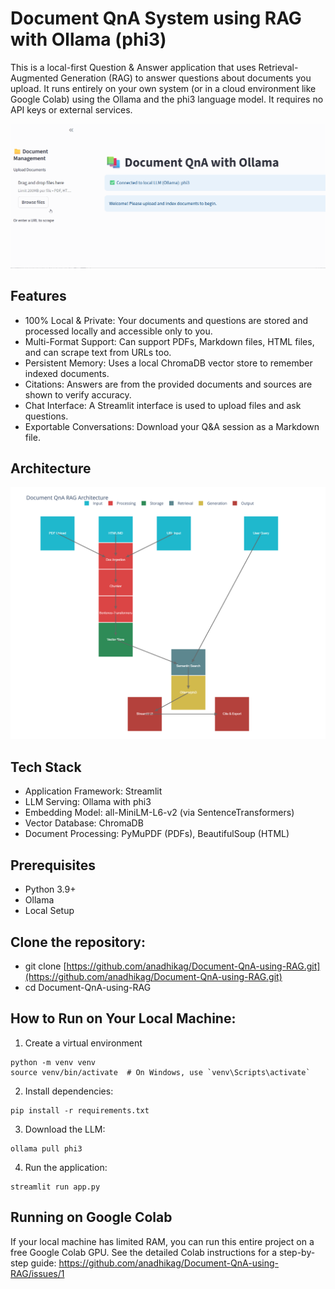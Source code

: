# Document QnA System using RAG with Ollama (phi3)
This is a local-first Question & Answer application that uses Retrieval-Augmented Generation (RAG) to answer questions about documents you upload. It runs entirely on your own system (or in a cloud environment like Google Colab) using the Ollama and the phi3 language model. It requires no API keys or external services.

![demo](demo.gif)

## Features
- 100% Local & Private: Your documents and questions are stored and processed locally and accessible only to you.
- Multi-Format Support: Can support PDFs, Markdown files, HTML files, and can scrape text from URLs too.
- Persistent Memory: Uses a local ChromaDB vector store to remember indexed documents.
- Citations: Answers are from the provided documents and sources are shown to verify accuracy.
- Chat Interface: A Streamlit interface is used to upload files and ask questions.
- Exportable Conversations: Download your Q&A session as a Markdown file.

## Architecture
![architecture](rag_architecture.png)

## Tech Stack
- Application Framework: Streamlit
- LLM Serving: Ollama with phi3
- Embedding Model: all-MiniLM-L6-v2 (via SentenceTransformers)
- Vector Database: ChromaDB
- Document Processing: PyMuPDF (PDFs), BeautifulSoup (HTML)

## Prerequisites
- Python 3.9+
- Ollama
- Local Setup

## Clone the repository:
- git clone [https://github.com/anadhikag/Document-QnA-using-RAG.git](https://github.com/anadhikag/Document-QnA-using-RAG.git)
- cd Document-QnA-using-RAG

## How to Run on Your Local Machine:

1. Create a virtual environment
```
python -m venv venv
source venv/bin/activate  # On Windows, use `venv\Scripts\activate`
```

2. Install dependencies:
```
pip install -r requirements.txt
```

3. Download the LLM:
```
ollama pull phi3
```

4. Run the application:
```
streamlit run app.py
```

## Running on Google Colab
If your local machine has limited RAM, you can run this entire project on a free Google Colab GPU. See the detailed Colab instructions for a step-by-step guide: https://github.com/anadhikag/Document-QnA-using-RAG/issues/1
